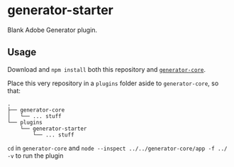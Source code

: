 # generator-starter

Blank Adobe Generator plugin.

## Usage

Download and `npm install` both this repository and [`generator-core`](https://github.com/adobe-photoshop/generator-core).

Place this very repository in a `plugins` folder aside to `generator-core`, so that:

```text
.
├── generator-core
│   └── ... stuff
└── plugins
    └── generator-starter
        └── ... stuff
```

`cd` in `generator-core` and `node --inspect ../../generator-core/app -f ../ -v` to run the plugin
